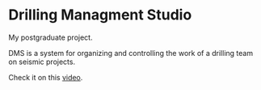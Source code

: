 # Drilling Managment Studio

My postgraduate project.

DMS is a system for organizing and controlling the work of a drilling team on seismic projects.

Check it on this [video](https://youtu.be/0KSzqaD-xrc).
